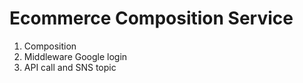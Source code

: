 # Ecommerce Composition Service

1. Composition
2. Middleware Google login 
3. API call and SNS topic
